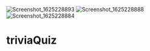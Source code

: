 ![Screenshot_1625228893](https://user-images.githubusercontent.com/29141891/124274598-1673dc80-db5f-11eb-8d8a-6ff9cf77181d.png)
![Screenshot_1625228888](https://user-images.githubusercontent.com/29141891/124274606-1a076380-db5f-11eb-815f-3193e4279ce8.png)
![Screenshot_1625228884](https://user-images.githubusercontent.com/29141891/124274621-1f64ae00-db5f-11eb-8fb5-26c1f4ec2efd.png)
# triviaQuiz
